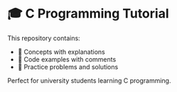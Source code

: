 # 🎓 C Programming Tutorial

This repository contains:
- 📘 Concepts with explanations
- 🧾 Code examples with comments
- 🧩 Practice problems and solutions

Perfect for university students learning C programming.
